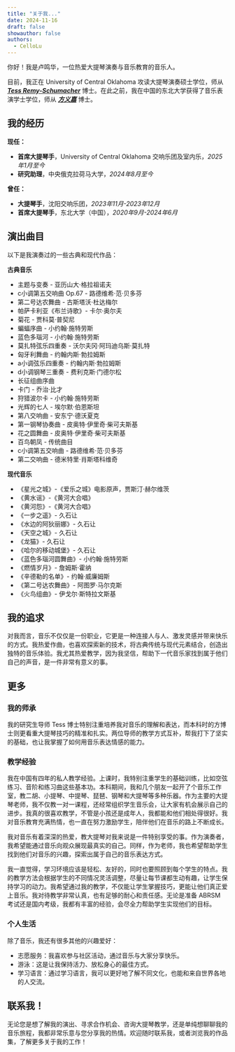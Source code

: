 ```yaml
---
title: "关于我..."
date: 2024-11-16
draft: false
showauthor: false
authors:
  - CelloLu
---
```


你好！我是卢鸣华，一位热爱大提琴演奏与音乐教育的音乐人。

目前，我正在 University of Central Oklahoma 攻读大提琴演奏硕士学位，师从 ***[Tess Remy-Schumacher](https://www3.uco.edu/centraldirectory/profiles/5999)*** 博士。在此之前，我在中国的东北大学获得了音乐表演学士学位，师从 ***[方义嘉](https://www.facebook.com/yijia.fang.7)*** 博士。

## 我的经历

**现任：**

- **首席大提琴手**，University of Central Oklahoma 交响乐团及室内乐，*2025年1月至今*
- **研究助理**，中央俄克拉荷马大学，*2024年8月至今*

**曾任：**

- **大提琴手**，沈阳交响乐团，*2023年11月-2023年12月*
- **首席大提琴手**，东北大学（中国），*2020年9月-2024年6月*

## 演出曲目

以下是我演奏过的一些古典和现代作品：

**古典音乐**

- 主题与变奏 - 亚历山大·格拉祖诺夫
- c小调第五交响曲 Op.67 - 路德维希·范·贝多芬
- 第二号达农舞曲 - 古斯塔沃·杜达梅尔
- 帕萨卡利亚《布兰诗歌》- 卡尔·奥尔夫
- 菊花 - 贾科莫·普契尼
- 蝙蝠序曲 - 小约翰·施特劳斯
- 蓝色多瑙河 - 小约翰·施特劳斯
- 莫扎特弦乐四重奏 - 沃尔夫冈·阿玛迪乌斯·莫扎特
- 匈牙利舞曲 - 约翰内斯·勃拉姆斯
- a小调弦乐四重奏 - 约翰内斯·勃拉姆斯
- d小调钢琴三重奏 - 费利克斯·门德尔松
- 长征组曲序曲
- 卡门 - 乔治·比才
- 狩猎波尔卡 - 小约翰·施特劳斯
- 光辉的七人 - 埃尔默·伯恩斯坦
- 第八交响曲 - 安东宁·德沃夏克
- 第一钢琴协奏曲 - 皮奥特·伊里奇·柴可夫斯基
- 花之圆舞曲 - 皮奥特·伊里奇·柴可夫斯基
- 百鸟朝凤 - 传统曲目
- c小调第五交响曲 - 路德维希·范·贝多芬
- 第二交响曲 - 德米特里·肖斯塔科维奇

**现代音乐**

- 《星光之城》-《爱乐之城》电影原声，贾斯汀·赫尔维茨
- 《黄水谣》-《黄河大合唱》
- 《黄河怨》-《黄河大合唱》
- 《一步之遥》- 久石让
- 《水边的阿狄丽娜》- 久石让
- 《天空之城》- 久石让
- 《龙猫》- 久石让
- 《哈尔的移动城堡》- 久石让
- 《蓝色多瑙河圆舞曲》- 小约翰·施特劳斯
- 《燃情岁月》- 詹姆斯·霍纳
- 《辛德勒的名单》- 约翰·威廉姆斯
- 《第二号达农舞曲》- 阿图罗·马尔克斯
- 《火鸟组曲》- 伊戈尔·斯特拉文斯基

## 我的追求

对我而言，音乐不仅仅是一份职业，它更是一种连接人与人、激发灵感并带来快乐的方式。我热爱作曲，也喜欢探索新的技术，将古典传统与现代元素结合，创造出独特的音乐体验。我尤其热爱教学，因为我坚信，帮助下一代音乐家找到属于他们自己的声音，是一件非常有意义的事。

## 更多

### 我的师承

我的研究生导师 Tess 博士特别注重培养我对音乐的理解和表达，而本科时的方博士则更看重大提琴技巧的精准和扎实。两位导师的教学方式互补，帮我打下了坚实的基础，也让我掌握了如何用音乐表达情感的能力。

### 教学经验

我在中国有四年的私人教学经验。上课时，我特别注重学生的基础训练，比如空弦练习、音阶和练习曲这些基本功。本科期间，我和几个朋友一起开了个音乐工作室，教二胡、小提琴、中提琴、琵琶、钢琴和大提琴等多种乐器。作为主要的大提琴老师，我不仅教一对一课程，还经常组织学生音乐会，让大家有机会展示自己的进步。我真的很喜欢教学，不管是小孩还是成年人，我都能和他们相处得很好。我对音乐教育充满热情，也一直在努力激励学生，陪伴他们在音乐的路上不断成长。

我对音乐有着深深的热爱，教大提琴对我来说是一件特别享受的事。作为演奏者，我希望能通过音乐向观众展现最真实的自己。同样，作为老师，我也希望帮助学生找到他们对音乐的兴趣，探索出属于自己的音乐表达方式。

我一直觉得，学习环境应该是轻松、友好的，同时也要照顾到每个学生的特点。我的教学方法会根据学生的不同情况灵活调整，尽量让每节课都生动有趣，让学生保持学习的动力。我希望通过我的教学，不仅能让学生掌握技巧，更能让他们真正爱上音乐。我对待教学非常认真，也有足够的耐心和责任感。无论是准备 ABRSM 考试还是国内考级，我都有丰富的经验，会尽全力帮助学生实现他们的目标。

### 个人生活

除了音乐，我还有很多其他的兴趣爱好：

- 志愿服务：我喜欢参与社区活动，通过音乐与大家分享快乐。
- 游泳：这是让我保持活力、放松身心的最佳方式。
- 学习语言：通过学习语言，我可以更好地了解不同文化，也能和来自世界各地的人交流。

## 联系我！

无论您是想了解我的演出、寻求合作机会、咨询大提琴教学，还是单纯想聊聊我的音乐旅程，我都非常乐意与您分享我的热情。欢迎随时联系我，或者浏览我的作品集，了解更多关于我的工作！